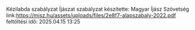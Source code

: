 Kézilabda szabályzat 
Íjászat szabályzat készítette: Magyar Íjász Szövetség link:https://misz.hu/assets/uploads/files/2e8f7-alapszabaly-2022.pdf feltöltési idő: 2025.04.15 13:25
